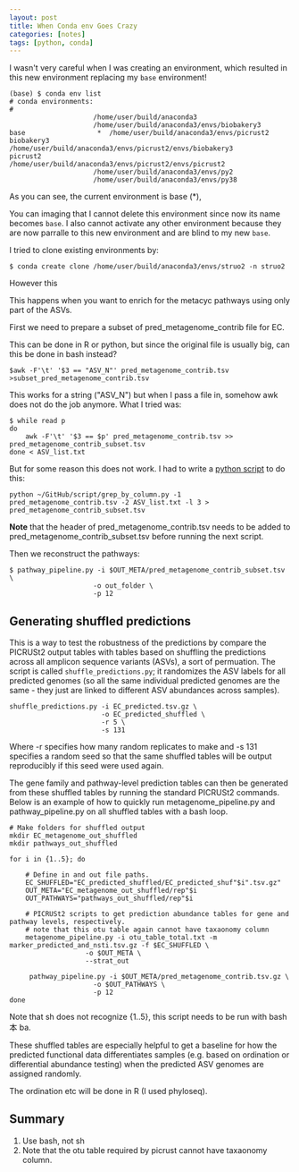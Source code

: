 ```yaml
---
layout: post
title: When Conda env Goes Crazy 
categories: [notes]
tags: [python, conda]
---
```


I wasn't very careful when I was creating an environment, which resulted in this new environment replacing my `base` environment!

	(base) $ conda env list
	# conda environments:
	#
		                 /home/user/build/anaconda3
		                 /home/user/build/anaconda3/envs/biobakery3
	base                  *  /home/user/build/anaconda3/envs/picrust2
	biobakery3               /home/user/build/anaconda3/envs/picrust2/envs/biobakery3
	picrust2                 /home/user/build/anaconda3/envs/picrust2/envs/picrust2
		                 /home/user/build/anaconda3/envs/py2
		                 /home/user/build/anaconda3/envs/py38

As you can see, the current environment is base (*), 
		              


You can imaging that I cannot delete this environment since now its name becomes `base`. I also cannot activate any other environment because they are now parralle to this new environment and are blind to my new `base`.

I tried to clone existing environments by:

	$ conda create clone /home/user/build/anaconda3/envs/struo2 -n struo2
	
However this 


This happens when you want to enrich for the metacyc pathways using only part of the ASVs. 

First we need to prepare a subset of pred_metagenome_contrib file for EC.

This can be done in R or python, but since the original file is usually big, can this be done in bash instead?

	$awk -F'\t' '$3 == "ASV_N"' pred_metagenome_contrib.tsv >subset_pred_metagenome_contrib.tsv
	
This works for a string ("ASV_N") but when I pass a file in, somehow awk does not do the job anymore. What I tried was:

	$ while read p 
	do 
		awk -F'\t' '$3 == $p' pred_metagenome_contrib.tsv >> pred_metagenome_contrib_subset.tsv
	done < ASV_list.txt

But for some reason this does not work. I had to write a [python script](https://github.com/fanhuan/script/blob/master/grep_by_column.py) to do this:

	python ~/GitHub/script/grep_by_column.py -1 pred_metagenome_contrib.tsv -2 ASV_list.txt -l 3 > pred_metagenome_contrib_subset.tsv 
	
__Note__ that the header of pred_metagenome_contrib.tsv needs to be added to pred_metagenome_contrib_subset.tsv before running the next script.

Then we reconstruct the pathways:

	$ pathway_pipeline.py -i $OUT_META/pred_metagenome_contrib_subset.tsv \
		                 -o out_folder \
		                 -p 12
                     
## Generating shuffled predictions
This is a way to test the robustness of the predictions by compare the PICRUSt2 output tables with tables based on shuffling the predictions across all amplicon sequence variants (ASVs), a sort of permuation. The script is called `shuffle_predictions.py`; it randomizes the ASV labels for all predicted genomes (so all the same individual predicted genomes are the same - they just are linked to different ASV abundances across samples).

	shuffle_predictions.py -i EC_predicted.tsv.gz \
                           -o EC_predicted_shuffled \
                           -r 5 \
                           -s 131

Where -r specifies how many random replicates to make and -s 131 specifies a random seed so that the same shuffled tables will be output reproducibly if this seed were used again.

The gene family and pathway-level prediction tables can then be generated from these shuffled tables by running the standard PICRUSt2 commands. Below is an example of how to quickly run metagenome_pipeline.py and pathway_pipeline.py on all shuffled tables with a bash loop.

	# Make folders for shuffled output
	mkdir EC_metagenome_out_shuffled
	mkdir pathways_out_shuffled

	for i in {1..5}; do
	    
	    # Define in and out file paths.
	    EC_SHUFFLED="EC_predicted_shuffled/EC_predicted_shuf"$i".tsv.gz"
	    OUT_META="EC_metagenome_out_shuffled/rep"$i
	    OUT_PATHWAYS="pathways_out_shuffled/rep"$i
	    
	    # PICRUSt2 scripts to get prediction abundance tables for gene and pathway levels, respectively.
	    # note that this otu table again cannot have taxaonomy column
	    metagenome_pipeline.py -i otu_table_total.txt -m marker_predicted_and_nsti.tsv.gz -f $EC_SHUFFLED \
		               -o $OUT_META \
		               --strat_out
	    
	     pathway_pipeline.py -i $OUT_META/pred_metagenome_contrib.tsv.gz \
		                 -o $OUT_PATHWAYS \
		                 -p 12
	done   
	 
 Note that sh does not recognize {1..5}, this script needs to be run with bash 本 ba.
 
 These shuffled tables are especially helpful to get a baseline for how the predicted functional data differentiates samples (e.g. based on ordination or differential abundance testing) when the predicted ASV genomes are assigned randomly.
 
 The ordination etc will be done in R (I used phyloseq). 
 
 ## Summary
 
 1. Use bash, not sh
 2. Note that the otu table required by picrust cannot have taxaonomy column.

 
 

